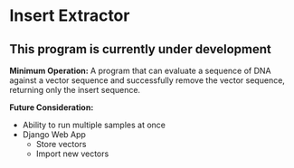 Insert Extractor
================

**This program is currently under development**
-----------------------------------------------

**Minimum Operation:**  A program that can evaluate a sequence of DNA against a vector sequence and successfully remove the vector sequence, returning only the insert sequence.

**Future Consideration:**
* Ability to run multiple samples at once
* Django Web App
  * Store vectors
  * Import new vectors 
